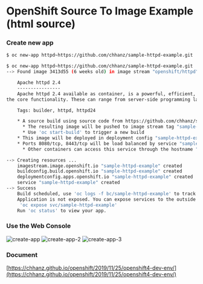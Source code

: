 # OpenShift Source To Image Example (html source)
### Create new app
```bash
$ oc new-app httpd~https://github.com/chhanz/sample-httpd-example.git
```
   
```bash
$ oc new-app httpd~https://github.com/chhanz/sample-httpd-example.git
--> Found image 3413d55 (6 weeks old) in image stream "openshift/httpd" under tag "2.4" for "httpd"

    Apache httpd 2.4
    ----------------
    Apache httpd 2.4 available as container, is a powerful, efficient, and extensible web server. Apache supports a variety of features, many implemented as compiled modules which extend 
the core functionality. These can range from server-side programming language support to authentication schemes. Virtual hosting allows one Apache installation to serve many different Web sites.

    Tags: builder, httpd, httpd24

    * A source build using source code from https://github.com/chhanz/sample-httpd-example.git will be created
      * The resulting image will be pushed to image stream tag "sample-httpd-example:latest"
      * Use 'oc start-build' to trigger a new build
    * This image will be deployed in deployment config "sample-httpd-example"
    * Ports 8080/tcp, 8443/tcp will be load balanced by service "sample-httpd-example"
      * Other containers can access this service through the hostname "sample-httpd-example"

--> Creating resources ...
    imagestream.image.openshift.io "sample-httpd-example" created
    buildconfig.build.openshift.io "sample-httpd-example" created
    deploymentconfig.apps.openshift.io "sample-httpd-example" created
    service "sample-httpd-example" created
--> Success
    Build scheduled, use 'oc logs -f bc/sample-httpd-example' to track its progress.
    Application is not exposed. You can expose services to the outside world by executing one or more of the commands below:
     'oc expose svc/sample-httpd-example'
    Run 'oc status' to view your app.
```

### Use the Web Console
![create-app](https://chhanz.github.io/assets/images/post/2019-11-29-openshift-4/test1.png)
![create-app-2](https://chhanz.github.io/assets/images/post/2019-11-29-openshift-4/test2.png)
![create-app-3](https://chhanz.github.io/assets/images/post/2019-11-29-openshift-4/test3.png)

### Document
[https://chhanz.github.io/openshift/2019/11/25/openshift4-dev-env/](https://chhanz.github.io/openshift/2019/11/25/openshift4-dev-env/)
